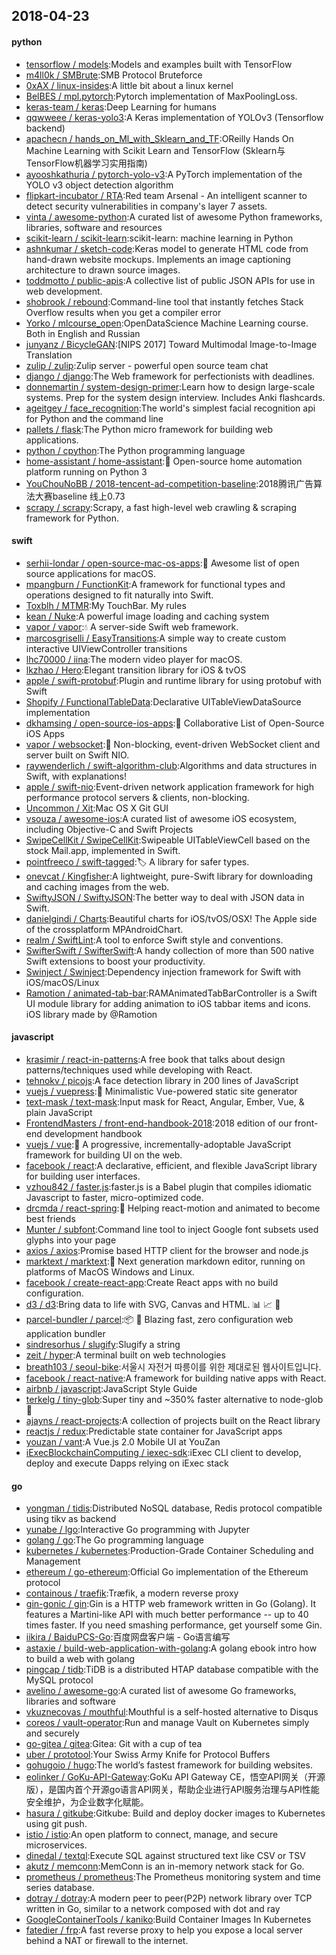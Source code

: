 ## 2018-04-23

#### python
* [tensorflow / models](https://github.com/tensorflow/models):Models and examples built with TensorFlow
* [m4ll0k / SMBrute](https://github.com/m4ll0k/SMBrute):SMB Protocol Bruteforce
* [0xAX / linux-insides](https://github.com/0xAX/linux-insides):A little bit about a linux kernel
* [BelBES / mpl.pytorch](https://github.com/BelBES/mpl.pytorch):Pytorch implementation of MaxPoolingLoss.
* [keras-team / keras](https://github.com/keras-team/keras):Deep Learning for humans
* [qqwweee / keras-yolo3](https://github.com/qqwweee/keras-yolo3):A Keras implementation of YOLOv3 (Tensorflow backend)
* [apachecn / hands_on_Ml_with_Sklearn_and_TF](https://github.com/apachecn/hands_on_Ml_with_Sklearn_and_TF):OReilly Hands On Machine Learning with Scikit Learn and TensorFlow (Sklearn与TensorFlow机器学习实用指南)
* [ayooshkathuria / pytorch-yolo-v3](https://github.com/ayooshkathuria/pytorch-yolo-v3):A PyTorch implementation of the YOLO v3 object detection algorithm
* [flipkart-incubator / RTA](https://github.com/flipkart-incubator/RTA):Red team Arsenal - An intelligent scanner to detect security vulnerabilities in company's layer 7 assets.
* [vinta / awesome-python](https://github.com/vinta/awesome-python):A curated list of awesome Python frameworks, libraries, software and resources
* [scikit-learn / scikit-learn](https://github.com/scikit-learn/scikit-learn):scikit-learn: machine learning in Python
* [ashnkumar / sketch-code](https://github.com/ashnkumar/sketch-code):Keras model to generate HTML code from hand-drawn website mockups. Implements an image captioning architecture to drawn source images.
* [toddmotto / public-apis](https://github.com/toddmotto/public-apis):A collective list of public JSON APIs for use in web development.
* [shobrook / rebound](https://github.com/shobrook/rebound):Command-line tool that instantly fetches Stack Overflow results when you get a compiler error
* [Yorko / mlcourse_open](https://github.com/Yorko/mlcourse_open):OpenDataScience Machine Learning course. Both in English and Russian
* [junyanz / BicycleGAN](https://github.com/junyanz/BicycleGAN):[NIPS 2017] Toward Multimodal Image-to-Image Translation
* [zulip / zulip](https://github.com/zulip/zulip):Zulip server - powerful open source team chat
* [django / django](https://github.com/django/django):The Web framework for perfectionists with deadlines.
* [donnemartin / system-design-primer](https://github.com/donnemartin/system-design-primer):Learn how to design large-scale systems. Prep for the system design interview. Includes Anki flashcards.
* [ageitgey / face_recognition](https://github.com/ageitgey/face_recognition):The world's simplest facial recognition api for Python and the command line
* [pallets / flask](https://github.com/pallets/flask):The Python micro framework for building web applications.
* [python / cpython](https://github.com/python/cpython):The Python programming language
* [home-assistant / home-assistant](https://github.com/home-assistant/home-assistant):🏡
Open-source home automation platform running on Python 3
* [YouChouNoBB / 2018-tencent-ad-competition-baseline](https://github.com/YouChouNoBB/2018-tencent-ad-competition-baseline):2018腾讯广告算法大赛baseline 线上0.73
* [scrapy / scrapy](https://github.com/scrapy/scrapy):Scrapy, a fast high-level web crawling & scraping framework for Python.

#### swift
* [serhii-londar / open-source-mac-os-apps](https://github.com/serhii-londar/open-source-mac-os-apps):🚀
Awesome list of open source applications for macOS.
* [mpangburn / FunctionKit](https://github.com/mpangburn/FunctionKit):A framework for functional types and operations designed to fit naturally into Swift.
* [Toxblh / MTMR](https://github.com/Toxblh/MTMR):My TouchBar. My rules
* [kean / Nuke](https://github.com/kean/Nuke):A powerful image loading and caching system
* [vapor / vapor](https://github.com/vapor/vapor):💧
A server-side Swift web framework.
* [marcosgriselli / EasyTransitions](https://github.com/marcosgriselli/EasyTransitions):A simple way to create custom interactive UIViewController transitions
* [lhc70000 / iina](https://github.com/lhc70000/iina):The modern video player for macOS.
* [lkzhao / Hero](https://github.com/lkzhao/Hero):Elegant transition library for iOS & tvOS
* [apple / swift-protobuf](https://github.com/apple/swift-protobuf):Plugin and runtime library for using protobuf with Swift
* [Shopify / FunctionalTableData](https://github.com/Shopify/FunctionalTableData):Declarative UITableViewDataSource implementation
* [dkhamsing / open-source-ios-apps](https://github.com/dkhamsing/open-source-ios-apps):📱
Collaborative List of Open-Source iOS Apps
* [vapor / websocket](https://github.com/vapor/websocket):🔌
Non-blocking, event-driven WebSocket client and server built on Swift NIO.
* [raywenderlich / swift-algorithm-club](https://github.com/raywenderlich/swift-algorithm-club):Algorithms and data structures in Swift, with explanations!
* [apple / swift-nio](https://github.com/apple/swift-nio):Event-driven network application framework for high performance protocol servers & clients, non-blocking.
* [Uncommon / Xit](https://github.com/Uncommon/Xit):Mac OS X Git GUI
* [vsouza / awesome-ios](https://github.com/vsouza/awesome-ios):A curated list of awesome iOS ecosystem, including Objective-C and Swift Projects
* [SwipeCellKit / SwipeCellKit](https://github.com/SwipeCellKit/SwipeCellKit):Swipeable UITableViewCell based on the stock Mail.app, implemented in Swift.
* [pointfreeco / swift-tagged](https://github.com/pointfreeco/swift-tagged):🏷
A library for safer types.
* [onevcat / Kingfisher](https://github.com/onevcat/Kingfisher):A lightweight, pure-Swift library for downloading and caching images from the web.
* [SwiftyJSON / SwiftyJSON](https://github.com/SwiftyJSON/SwiftyJSON):The better way to deal with JSON data in Swift.
* [danielgindi / Charts](https://github.com/danielgindi/Charts):Beautiful charts for iOS/tvOS/OSX! The Apple side of the crossplatform MPAndroidChart.
* [realm / SwiftLint](https://github.com/realm/SwiftLint):A tool to enforce Swift style and conventions.
* [SwifterSwift / SwifterSwift](https://github.com/SwifterSwift/SwifterSwift):A handy collection of more than 500 native Swift extensions to boost your productivity.
* [Swinject / Swinject](https://github.com/Swinject/Swinject):Dependency injection framework for Swift with iOS/macOS/Linux
* [Ramotion / animated-tab-bar](https://github.com/Ramotion/animated-tab-bar):RAMAnimatedTabBarController is a Swift UI module library for adding animation to iOS tabbar items and icons. iOS library made by @Ramotion

#### javascript
* [krasimir / react-in-patterns](https://github.com/krasimir/react-in-patterns):A free book that talks about design patterns/techniques used while developing with React.
* [tehnokv / picojs](https://github.com/tehnokv/picojs):A face detection library in 200 lines of JavaScript
* [vuejs / vuepress](https://github.com/vuejs/vuepress):📝
Minimalistic Vue-powered static site generator
* [text-mask / text-mask](https://github.com/text-mask/text-mask):Input mask for React, Angular, Ember, Vue, & plain JavaScript
* [FrontendMasters / front-end-handbook-2018](https://github.com/FrontendMasters/front-end-handbook-2018):2018 edition of our front-end development handbook
* [vuejs / vue](https://github.com/vuejs/vue):🖖
A progressive, incrementally-adoptable JavaScript framework for building UI on the web.
* [facebook / react](https://github.com/facebook/react):A declarative, efficient, and flexible JavaScript library for building user interfaces.
* [vzhou842 / faster.js](https://github.com/vzhou842/faster.js):faster.js is a Babel plugin that compiles idiomatic Javascript to faster, micro-optimized code.
* [drcmda / react-spring](https://github.com/drcmda/react-spring):🙌
Helping react-motion and animated to become best friends
* [Munter / subfont](https://github.com/Munter/subfont):Command line tool to inject Google font subsets used glyphs into your page
* [axios / axios](https://github.com/axios/axios):Promise based HTTP client for the browser and node.js
* [marktext / marktext](https://github.com/marktext/marktext):📝
Next generation markdown editor, running on platforms of MacOS Windows and Linux.
* [facebook / create-react-app](https://github.com/facebook/create-react-app):Create React apps with no build configuration.
* [d3 / d3](https://github.com/d3/d3):Bring data to life with SVG, Canvas and HTML.
📊
📈
🎉
* [parcel-bundler / parcel](https://github.com/parcel-bundler/parcel):📦
🚀
Blazing fast, zero configuration web application bundler
* [sindresorhus / slugify](https://github.com/sindresorhus/slugify):Slugify a string
* [zeit / hyper](https://github.com/zeit/hyper):A terminal built on web technologies
* [breath103 / seoul-bike](https://github.com/breath103/seoul-bike):서울시 자전거 따릉이를 위한 제대로된 웹사이트입니다.
* [facebook / react-native](https://github.com/facebook/react-native):A framework for building native apps with React.
* [airbnb / javascript](https://github.com/airbnb/javascript):JavaScript Style Guide
* [terkelg / tiny-glob](https://github.com/terkelg/tiny-glob):Super tiny and ~350% faster alternative to node-glob
🚀
* [ajayns / react-projects](https://github.com/ajayns/react-projects):A collection of projects built on the React library
* [reactjs / redux](https://github.com/reactjs/redux):Predictable state container for JavaScript apps
* [youzan / vant](https://github.com/youzan/vant):A Vue.js 2.0 Mobile UI at YouZan
* [iExecBlockchainComputing / iexec-sdk](https://github.com/iExecBlockchainComputing/iexec-sdk):iExec CLI client to develop, deploy and execute Dapps relying on iExec stack

#### go
* [yongman / tidis](https://github.com/yongman/tidis):Distributed NoSQL database, Redis protocol compatible using tikv as backend
* [yunabe / lgo](https://github.com/yunabe/lgo):Interactive Go programming with Jupyter
* [golang / go](https://github.com/golang/go):The Go programming language
* [kubernetes / kubernetes](https://github.com/kubernetes/kubernetes):Production-Grade Container Scheduling and Management
* [ethereum / go-ethereum](https://github.com/ethereum/go-ethereum):Official Go implementation of the Ethereum protocol
* [containous / traefik](https://github.com/containous/traefik):Træfik, a modern reverse proxy
* [gin-gonic / gin](https://github.com/gin-gonic/gin):Gin is a HTTP web framework written in Go (Golang). It features a Martini-like API with much better performance -- up to 40 times faster. If you need smashing performance, get yourself some Gin.
* [iikira / BaiduPCS-Go](https://github.com/iikira/BaiduPCS-Go):百度网盘客户端 - Go语言编写
* [astaxie / build-web-application-with-golang](https://github.com/astaxie/build-web-application-with-golang):A golang ebook intro how to build a web with golang
* [pingcap / tidb](https://github.com/pingcap/tidb):TiDB is a distributed HTAP database compatible with the MySQL protocol
* [avelino / awesome-go](https://github.com/avelino/awesome-go):A curated list of awesome Go frameworks, libraries and software
* [vkuznecovas / mouthful](https://github.com/vkuznecovas/mouthful):Mouthful is a self-hosted alternative to Disqus
* [coreos / vault-operator](https://github.com/coreos/vault-operator):Run and manage Vault on Kubernetes simply and securely
* [go-gitea / gitea](https://github.com/go-gitea/gitea):Gitea: Git with a cup of tea
* [uber / prototool](https://github.com/uber/prototool):Your Swiss Army Knife for Protocol Buffers
* [gohugoio / hugo](https://github.com/gohugoio/hugo):The world’s fastest framework for building websites.
* [eolinker / GoKu-API-Gateway](https://github.com/eolinker/GoKu-API-Gateway):GoKu API Gateway CE，悟空API网关（开源版），是国内首个开源go语言API网关，帮助企业进行API服务治理与API性能安全维护，为企业数字化赋能。
* [hasura / gitkube](https://github.com/hasura/gitkube):Gitkube: Build and deploy docker images to Kubernetes using git push.
* [istio / istio](https://github.com/istio/istio):An open platform to connect, manage, and secure microservices.
* [dinedal / textql](https://github.com/dinedal/textql):Execute SQL against structured text like CSV or TSV
* [akutz / memconn](https://github.com/akutz/memconn):MemConn is an in-memory network stack for Go.
* [prometheus / prometheus](https://github.com/prometheus/prometheus):The Prometheus monitoring system and time series database.
* [dotray / dotray](https://github.com/dotray/dotray):A modern peer to peer(P2P) network library over TCP written in Go, similar to a network composed with dot and ray
* [GoogleContainerTools / kaniko](https://github.com/GoogleContainerTools/kaniko):Build Container Images In Kubernetes
* [fatedier / frp](https://github.com/fatedier/frp):A fast reverse proxy to help you expose a local server behind a NAT or firewall to the internet.
